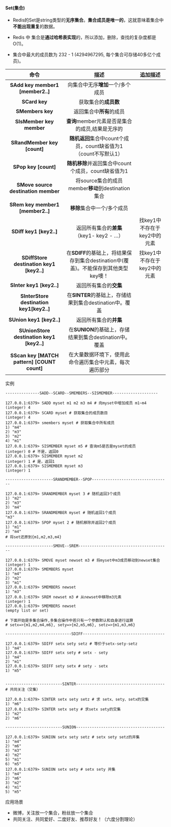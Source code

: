 #### Set(集合)

- Redis的Set是string类型的**无序集合**。**集合成员是唯一的**，这就意味着集合中**不能出现重复**的数据。
- Redis 中 集合是**通过哈希表实现**的，所以添加，删除，查找的复杂度都是O(1)。

- 集合中最大的成员数为 232 - 1 (4294967295, 每个集合可存储40多亿个成员)。

|                    命令                     |                             描述                             |           追加描述           |
| :-----------------------------------------: | :----------------------------------------------------------: | :--------------------------: |
|      **SAdd key member1 [member2..]**       |              向集合中无序**增加**一个/多个成员               |                              |
|                **SCard key**                |                     获取集合的**成员数**                     |                              |
|              **SMembers key**               |                   返回集合中**所有**的成员                   |                              |
|          **SIsMember key member**           |       **查询**member元素是否是集合的成员,结果是无序的        |                              |
|         **SRandMember key [count]**         | **随机返回**集合中count个成员，count缺省值为1（count不写默认1） |                              |
|            **SPop key [count]**             |     **随机移除**并返回集合中count个成员，count缺省值为1      |                              |
|     **SMove source destination member**     |      将source集合的成员member**移动**到destination集合       |                              |
|      **SRem key member1 [member2..]**       |                 **移除**集合中一个/多个成员                  |                              |
|           **SDiff key1 [key2..]**           |          返回所有集合的**差集** （key1- key2 - …）           | 找key1中不存在于key2中的元素 |
|  **SDiffStore destination key1 [key2..]**   | 在**SDIFF**的基础上，将结果保存到集合destination中(覆盖)。不能保存到其他类型key噢！ | 找key1中不存在于key2中的元素 |
|          **SInter key1 [key2..]**           |                    返回所有集合的**交集**                    |                              |
|  **SInterStore destination key1[key2..]**   |   在**SINTER**的基础上，存储结果到集合destination中。覆盖    |                              |
|          **SUnion key1 [key2..]**           |                    返回所有集合的**并集**                    |                              |
|  **SUnionStore destination key1 [key2..]**  |   在**SUNION**的基础上，存储结果到集合destination中。覆盖    |                              |
| **SScan key [MATCH pattern] [COUNT count]** |   在大量数据环境下，使用此命令遍历集合中元素，每次遍历部分   |                              |

实例

```shell
---------------SADD--SCARD--SMEMBERS--SISMEMBER--------------------

127.0.0.1:6379> SADD myset m1 m2 m3 m4 # 向myset中增加成员 m1~m4
(integer) 4
127.0.0.1:6379> SCARD myset # 获取集合的成员数目
(integer) 4
127.0.0.1:6379> smembers myset # 获取集合中所有成员
1) "m4"
2) "m3"
3) "m2"
4) "m1"
127.0.0.1:6379> SISMEMBER myset m5 # 查询m5是否是myset的成员
(integer) 0 # 不是，返回0
127.0.0.1:6379> SISMEMBER myset m2
(integer) 1 # 是，返回1
127.0.0.1:6379> SISMEMBER myset m3
(integer) 1

---------------------SRANDMEMBER--SPOP----------------------------------

127.0.0.1:6379> SRANDMEMBER myset 3 # 随机返回3个成员
1) "m2"
2) "m3"
3) "m4"
127.0.0.1:6379> SRANDMEMBER myset # 随机返回1个成员
"m3"
127.0.0.1:6379> SPOP myset 2 # 随机移除并返回2个成员
1) "m1"
2) "m4"
# 将set还原到{m1,m2,m3,m4}

---------------------SMOVE--SREM----------------------------------------

127.0.0.1:6379> SMOVE myset newset m3 # 将myset中m3成员移动到newset集合
(integer) 1
127.0.0.1:6379> SMEMBERS myset
1) "m4"
2) "m2"
3) "m1"
127.0.0.1:6379> SMEMBERS newset
1) "m3"
127.0.0.1:6379> SREM newset m3 # 从newset中移除m3元素
(integer) 1
127.0.0.1:6379> SMEMBERS newset
(empty list or set)

# 下面开始是多集合操作,多集合操作中若只有一个参数默认和自身进行运算
# setx=>{m1,m2,m4,m6}, sety=>{m2,m5,m6}, setz=>{m1,m3,m6}

-----------------------------SDIFF------------------------------------

127.0.0.1:6379> SDIFF setx sety setz # 等价于setx-sety-setz
1) "m4"
127.0.0.1:6379> SDIFF setx sety # setx - sety
1) "m4"
2) "m1"
127.0.0.1:6379> SDIFF sety setx # sety - setx
1) "m5"


-------------------------SINTER---------------------------------------
# 共同关注（交集）

127.0.0.1:6379> SINTER setx sety setz # 求 setx、sety、setx的交集
1) "m6"
127.0.0.1:6379> SINTER setx sety # 求setx sety的交集
1) "m2"
2) "m6"

-------------------------SUNION---------------------------------------

127.0.0.1:6379> SUNION setx sety setz # setx sety setz的并集
1) "m4"
2) "m6"
3) "m3"
4) "m2"
5) "m1"
6) "m5"
127.0.0.1:6379> SUNION setx sety # setx sety 并集
1) "m4"
2) "m6"
3) "m2"
4) "m1"
5) "m5"
```

应用场景

- 微博，关注放一个集合，粉丝放一个集合
- 共同关注、共同爱好、二度好友、推荐好友！（六度分割理论）
